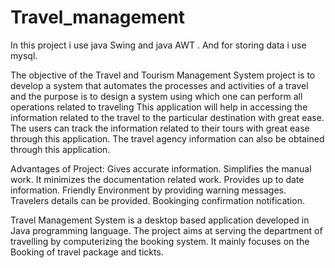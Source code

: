 # Travel_management
In this project i use java Swing and java AWT . And for storing data i use mysql.

The objective of the Travel and Tourism Management System project is to develop a system that automates the processes and activities of a travel and the purpose is to design a system using which one can perform all operations related to traveling
This application will help in accessing the information related to the travel to the particular destination with great ease.
The users can track the information related to their tours with great ease through this application. 
The travel agency information can also be obtained through 
this application.

Advantages of Project:
Gives accurate information.
Simplifies the manual work.
It minimizes the documentation related work.
Provides up to date information.
Friendly Environment by providing warning messages.
Travelers details can be provided.
Bookinging confirmation notification.
                
Travel Management System is a desktop based application developed in Java programming language. The project aims at serving the department of travelling by computerizing the booking system. It mainly focuses on the Booking of travel package and tickts. 
